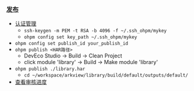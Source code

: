 ### [发布](https://ohpm.openharmony.cn/#/cn/help/createandpublish)

- [认证管理](https://ohpm.openharmony.cn/#/cn/help/certifymanage)
    - `ssh-keygen -m PEM -t RSA -b 4096 -f ~/.ssh_ohpm/mykey`
    - `ohpm config set key_path ~/.ssh_ohpm/mykey`
- `ohpm config set publish_id your_publish_id`
- `ohpm publish <HAR路径>`
    - DevEco Studio -> Build -> Clean Project
    - click module 'library' -> Build -> Make module 'library'
- `ohpm publish ./library.har`
    - `cd ~/workspace/arkview/library/build/default/outputs/default/`
- [查看审核进度](https://ohpm.openharmony.cn/#/cn/personalCenter/package)